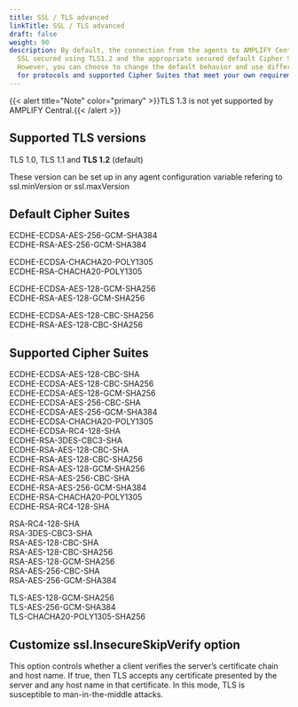 ```yaml
---
title: SSL / TLS advanced
linkTitle: SSL / TLS advanced
draft: false
weight: 90
description: By default, the connection from the agents to AMPLIFY Central is
  SSL secured using TLS1.2 and the appropriate secured default Cipher Suite.
  However, you can choose to change the default behavior and use different variable values
  for protocols and supported Cipher Suites that meet your own requirements. See details below:
---
```

{{< alert title="Note" color="primary" >}}TLS 1.3 is not yet supported by AMPLIFY Central.{{< /alert >}}

## Supported TLS versions

TLS 1.0, TLS 1.1 and **TLS 1.2** (default)

These version can be set up in any agent configuration variable refering to ssl.minVersion or ssl.maxVersion  

## Default Cipher Suites

ECDHE-ECDSA-AES-256-GCM-SHA384 \
ECDHE-RSA-AES-256-GCM-SHA384

ECDHE-ECDSA-CHACHA20-POLY1305\
ECDHE-RSA-CHACHA20-POLY1305

ECDHE-ECDSA-AES-128-GCM-SHA256\
ECDHE-RSA-AES-128-GCM-SHA256

ECDHE-ECDSA-AES-128-CBC-SHA256\
ECDHE-RSA-AES-128-CBC-SHA256

## Supported Cipher Suites

ECDHE-ECDSA-AES-128-CBC-SHA\
ECDHE-ECDSA-AES-128-CBC-SHA256\
ECDHE-ECDSA-AES-128-GCM-SHA256\
ECDHE-ECDSA-AES-256-CBC-SHA\
ECDHE-ECDSA-AES-256-GCM-SHA384\
ECDHE-ECDSA-CHACHA20-POLY1305\
ECDHE-ECDSA-RC4-128-SHA\
ECDHE-RSA-3DES-CBC3-SHA\
ECDHE-RSA-AES-128-CBC-SHA\
ECDHE-RSA-AES-128-CBC-SHA256\
ECDHE-RSA-AES-128-GCM-SHA256\
ECDHE-RSA-AES-256-CBC-SHA\
ECDHE-RSA-AES-256-GCM-SHA384\
ECDHE-RSA-CHACHA20-POLY1305\
ECDHE-RSA-RC4-128-SHA

RSA-RC4-128-SHA\
RSA-3DES-CBC3-SHA\
RSA-AES-128-CBC-SHA\
RSA-AES-128-CBC-SHA256\
RSA-AES-128-GCM-SHA256\
RSA-AES-256-CBC-SHA\
RSA-AES-256-GCM-SHA384

TLS-AES-128-GCM-SHA256\
TLS-AES-256-GCM-SHA384\
TLS-CHACHA20-POLY1305-SHA256

## Customize ssl.InsecureSkipVerify option

This option controls whether a client verifies the server’s certificate chain and host name. If true, then TLS accepts any certificate presented by the server and any host name in that certificate. In this mode, TLS is susceptible to man-in-the-middle attacks.

